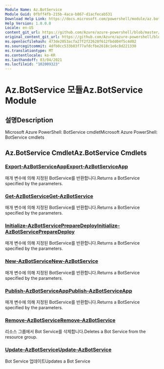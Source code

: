 ```yaml
---
Module Name: Az.BotService
Module Guid: 0fbff4fb-215b-4aca-b867-d1acfecab531
Download Help Link: https://docs.microsoft.com/powershell/module/az.botservice
Help Version: 1.0.0.0
Locale: en-US
content_git_url: https://github.com/Azure/azure-powershell/blob/master/src/BotService/help/Az.BotService.md
original_content_git_url: https://github.com/Azure/azure-powershell/blob/master/src/BotService/help/Az.BotService.md
ms.openlocfilehash: 473de2053acfa27f2f22628f612fbdd04f5c4d02
ms.sourcegitcommit: 4dfb0cc533b83f77afdcfbe2618c1e6c8d221330
ms.translationtype: MT
ms.contentlocale: ko-KR
ms.lasthandoff: 03/04/2021
ms.locfileid: "102009323"
---
```

# <span data-ttu-id="d8392-101">Az.BotService 모듈</span><span class="sxs-lookup"><span data-stu-id="d8392-101">Az.BotService Module</span></span>
## <span data-ttu-id="d8392-102">설명</span><span class="sxs-lookup"><span data-stu-id="d8392-102">Description</span></span>
<span data-ttu-id="d8392-103">Microsoft Azure PowerShell: BotService cmdlet</span><span class="sxs-lookup"><span data-stu-id="d8392-103">Microsoft Azure PowerShell: BotService cmdlets</span></span>

## <span data-ttu-id="d8392-104">Az.BotService Cmdlet</span><span class="sxs-lookup"><span data-stu-id="d8392-104">Az.BotService Cmdlets</span></span>
### [<span data-ttu-id="d8392-105">Export-AzBotServiceApp</span><span class="sxs-lookup"><span data-stu-id="d8392-105">Export-AzBotServiceApp</span></span>](Export-AzBotServiceApp.md)
<span data-ttu-id="d8392-106">매개 변수에 의해 지정된 BotService를 반환합니다.</span><span class="sxs-lookup"><span data-stu-id="d8392-106">Returns a BotService specified by the parameters.</span></span>

### [<span data-ttu-id="d8392-107">Get-AzBotService</span><span class="sxs-lookup"><span data-stu-id="d8392-107">Get-AzBotService</span></span>](Get-AzBotService.md)
<span data-ttu-id="d8392-108">매개 변수에 의해 지정된 BotService를 반환합니다.</span><span class="sxs-lookup"><span data-stu-id="d8392-108">Returns a BotService specified by the parameters.</span></span>

### [<span data-ttu-id="d8392-109">Initialize-AzBotServicePrepareDeploy</span><span class="sxs-lookup"><span data-stu-id="d8392-109">Initialize-AzBotServicePrepareDeploy</span></span>](Initialize-AzBotServicePrepareDeploy.md)
<span data-ttu-id="d8392-110">매개 변수에 의해 지정된 BotService를 반환합니다.</span><span class="sxs-lookup"><span data-stu-id="d8392-110">Returns a BotService specified by the parameters.</span></span>

### [<span data-ttu-id="d8392-111">New-AzBotService</span><span class="sxs-lookup"><span data-stu-id="d8392-111">New-AzBotService</span></span>](New-AzBotService.md)
<span data-ttu-id="d8392-112">매개 변수에 의해 지정된 BotService를 반환합니다.</span><span class="sxs-lookup"><span data-stu-id="d8392-112">Returns a BotService specified by the parameters.</span></span>

### [<span data-ttu-id="d8392-113">Publish-AzBotServiceApp</span><span class="sxs-lookup"><span data-stu-id="d8392-113">Publish-AzBotServiceApp</span></span>](Publish-AzBotServiceApp.md)
<span data-ttu-id="d8392-114">매개 변수에 의해 지정된 BotService를 반환합니다.</span><span class="sxs-lookup"><span data-stu-id="d8392-114">Returns a BotService specified by the parameters.</span></span>

### [<span data-ttu-id="d8392-115">Remove-AzBotService</span><span class="sxs-lookup"><span data-stu-id="d8392-115">Remove-AzBotService</span></span>](Remove-AzBotService.md)
<span data-ttu-id="d8392-116">리소스 그룹에서 Bot Service를 삭제합니다.</span><span class="sxs-lookup"><span data-stu-id="d8392-116">Deletes a Bot Service from the resource group.</span></span>

### [<span data-ttu-id="d8392-117">Update-AzBotService</span><span class="sxs-lookup"><span data-stu-id="d8392-117">Update-AzBotService</span></span>](Update-AzBotService.md)
<span data-ttu-id="d8392-118">Bot Service 업데이트</span><span class="sxs-lookup"><span data-stu-id="d8392-118">Updates a Bot Service</span></span>

